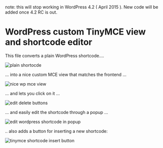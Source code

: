 note: this will stop working in WordPress 4.2 ( April 2015 ). New code will be added once 4.2 RC is out. 

WordPress custom TinyMCE view and shortcode editor
=======================================

This file converts a plain WordPress shortcode....

![plain shortocde](http://i.imgur.com/cFs5lJv.png)

... into a nice custom MCE view that matches the frontend ...

![nice wp mce view](http://i.imgur.com/XxVUdba.png)

... and lets you click on it ...

![edit delete buttons](http://i.imgur.com/eP3Ed46.png)

... and easily edit the shortcode through a popup ...

![edit wordpress shortcode in popup](http://i.imgur.com/Q0pnFN2.png)

.. also adds a button for inserting a new shortcode:

![tinymce shortcode insert button](http://i.imgur.com/Qv0bO1h.png)
